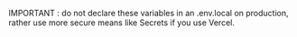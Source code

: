 IMPORTANT : do not declare these variables in an .env.local on production, rather use more secure means like Secrets if you use Vercel.